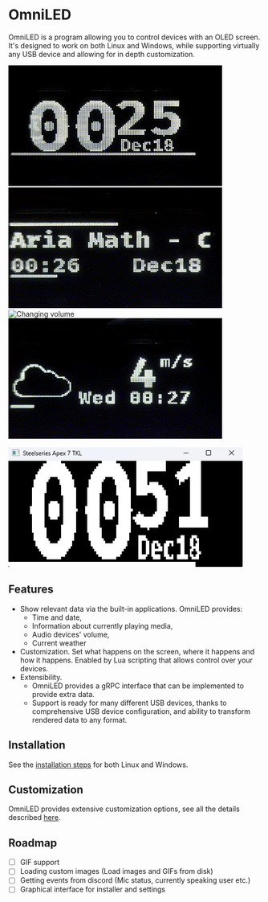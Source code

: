 # OmniLED

OmniLED is a program allowing you to control devices with an OLED screen. It's designed to work
on both Linux and Windows, while supporting virtually any USB device and allowing for in depth
customization.

![Time and date](images/clock.gif "Time and date")
![Currently playing media](images/music.gif "Currently playing media")
![Changing volume](images/volume.gif "Changing volume")
![Current Weather](images/weather.gif "Current weather")

![Emulator](images/emulator.png "Emulator")

## Features

- Show relevant data via the built-in applications. OmniLED provides:
    - Time and date,
    - Information about currently playing media,
    - Audio devices' volume,
    - Current weather
- Customization. Set what happens on the screen, where it happens and how it happens. Enabled by
  Lua scripting that allows control over your devices.
- Extensibility.
    - OmniLED provides a gRPC interface that can be implemented to provide extra data.
    - Support is ready for many different USB devices, thanks to comprehensive USB device
      configuration, and ability to transform rendered data to any format.

## Installation

See the [installation steps](docs/install.md) for both Linux and Windows.

## Customization

OmniLED provides extensive customization options, see all the details
described [here](docs/customization.md).

## Roadmap

- [ ] GIF support
- [ ] Loading custom images (Load images and GIFs from disk)
- [ ] Getting events from discord (Mic status, currently speaking user etc.)
- [ ] Graphical interface for installer and settings